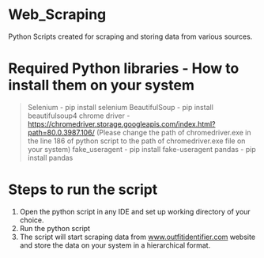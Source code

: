 # Web_Scraping
Python Scripts created for scraping and storing data from various sources.

# Required Python libraries - How to install them on your system
> Selenium - pip install selenium
> BeautifulSoup - pip install beautifulsoup4
> chrome driver - https://chromedriver.storage.googleapis.com/index.html?path=80.0.3987.106/
(Please change the path of chromedriver.exe in the line 186 of python script to the path of chromedriver.exe file on your system)
> fake_useragent - pip install fake-useragent
> pandas - pip install pandas

# Steps to run the script
1. Open the python script in any IDE and set up working directory of your choice.
2. Run the python script
3. The script will start scraping data from www.outfitidentifier.com website and store the data on your system in a hierarchical format.
